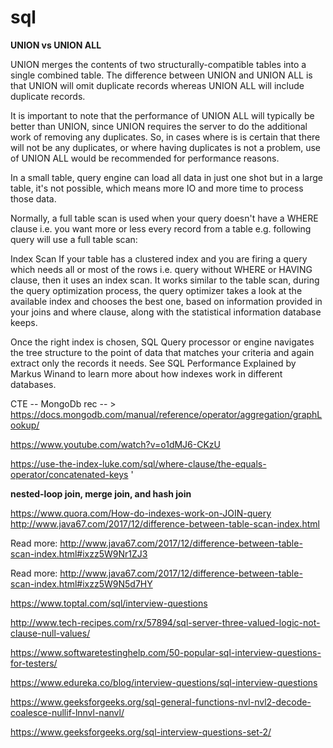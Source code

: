 # sql

**UNION vs UNION ALL**

UNION merges the contents of two structurally-compatible tables into a single combined table. The difference between UNION and UNION ALL is that UNION will omit duplicate records whereas UNION ALL will include duplicate records.

It is important to note that the performance of UNION ALL will typically be better than UNION, since UNION requires the server to do the additional work of removing any duplicates. So, in cases where is is certain that there will not be any duplicates, or where having duplicates is not a problem, use of UNION ALL would be recommended for performance reasons.


In a small table, query engine can load all data in just one shot but in a large table, it's not possible, which means more IO and more time to process those data.

Normally, a full table scan is used when your query doesn't have a WHERE clause i.e. you want more or less every record from a table e.g. following query will use a full table scan:

Index Scan
If your table has a clustered index and you are firing a query which needs all or most of the rows i.e. query without WHERE or HAVING clause, then it uses an index scan. It works similar to the table scan, during the query optimization process, the query optimizer takes a look at the available index and chooses the best one, based on information provided in your joins and where clause, along with the statistical information database keeps.

Once the right index is chosen, SQL Query processor or engine navigates the tree structure to the point of data that matches your criteria and again extract only the records it needs. See SQL Performance Explained by Markus Winand to learn more about how indexes work in different databases.

CTE -- 
MongoDb rec -- > https://docs.mongodb.com/manual/reference/operator/aggregation/graphLookup/

https://www.youtube.com/watch?v=o1dMJ6-CKzU

https://use-the-index-luke.com/sql/where-clause/the-equals-operator/concatenated-keys
'

**nested-loop join, merge join, and hash join**


https://www.quora.com/How-do-indexes-work-on-JOIN-query
http://www.java67.com/2017/12/difference-between-table-scan-index.html

Read more: http://www.java67.com/2017/12/difference-between-table-scan-index.html#ixzz5W9Nr1ZJ3

Read more: http://www.java67.com/2017/12/difference-between-table-scan-index.html#ixzz5W9N5d7HY

https://www.toptal.com/sql/interview-questions

http://www.tech-recipes.com/rx/57894/sql-server-three-valued-logic-not-clause-null-values/

https://www.softwaretestinghelp.com/50-popular-sql-interview-questions-for-testers/


https://www.edureka.co/blog/interview-questions/sql-interview-questions


https://www.geeksforgeeks.org/sql-general-functions-nvl-nvl2-decode-coalesce-nullif-lnnvl-nanvl/

https://www.geeksforgeeks.org/sql-interview-questions-set-2/
